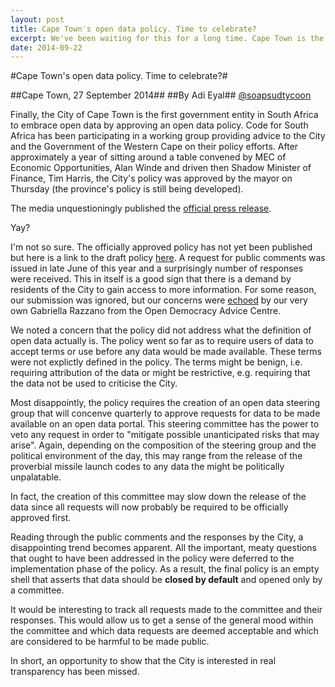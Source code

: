 ```yaml
---
layout: post
title: Cape Town's open data policy. Time to celebrate?
excerpt: We've been waiting for this for a long time. Cape Town is the first government entity to embrace open data. It is time to rejoice? I don't think so.
date: 2014-09-22
---
```


#Cape Town's open data policy. Time to celebrate?#

##Cape Town, 27 September 2014##
##By Adi Eyal##
[@soapsudtycoon](https://twitter.com/soapsudtycoon)

Finally, the City of Cape Town is the first government entity in South Africa to embrace open data by approving an open data policy. Code for South Africa has been participating in a working group providing advice to the City and the Government of the Western Cape on their policy efforts. After approximately a year of sitting around a table convened by MEC of Economic Opportunities, Alan Winde and driven then Shadow Minister of Finance, Tim Harris, the City's policy was approved by the mayor on Thursday (the province's policy is still being developed).

The media unquestioningly published the [official press release](http://www.fin24.com/Tech/News/Cape-Town-approves-open-data-policy-20140925).

Yay?

I'm not so sure. The officially approved policy has not yet been published but here is a link to the draft policy [here](http://www.capetown.gov.za/OpenDocument.aspx?DocLocation=http://cityapps.capetown.gov.za/sites/CouncillorsOnline/MeetingDetails/C/Reports/151/C45250914%20-%20ANNEXURE%20TO%20REPORT%20-%20PDF%20PAGES%2087-119%20(83-115).pdf). A request for public comments was issued in late June of this year and a surprisingly number of responses were received. This in itself is a good sign that there is a demand by residents of the City to gain access to more information. For some reason, our submission was ignored, but our concerns were [echoed](http://www.opendemocracy.org.za/images/docs/CCT_OpenData_ODAC.pdf) by our very own Gabriella Razzano from the Open Democracy Advice Centre. 

We noted a concern that the policy did not address what the definition of open data actually is. The policy went so far as to require users of data to accept terms or use before any data would be made available. These terms were not explictly defined in the policy. The terms might be benign, i.e. requiring attribution of the data or might be restrictive, e.g. requiring that the data not be used to criticise the City. 

Most disappointly, the policy requires the creation of an open data steering group that will concenve quarterly to approve requests for data to be made available on an open data portal. This steering committee has the power to veto any request in order to "mitigate possible unanticipated risks that may arise". Again, depending on the composition of the steering group and the political environment of the day, this may range from the release of the proverbial missile launch codes to any data the might be politically unpalatable. 

In fact, the creation of this committee may slow down the release of the data since all requests will now probably be required to be officially approved first. 

Reading through the public comments and the responses by the City, a disappointing trend becomes apparent. All the important, meaty questions that ought to have been addressed in the policy were deferred to the implementation phase of the policy. As a result, the final policy is an empty shell that asserts that data should be **closed by default** and opened only by a committee. 

It would be interesting to track all requests made to the committee and their responses. This would allow us to get a sense of the general mood within the committee and which data requests are deemed acceptable and which are considered to be harmful to be made public.

In short, an opportunity to show that the City is interested in real transparency has been missed.
